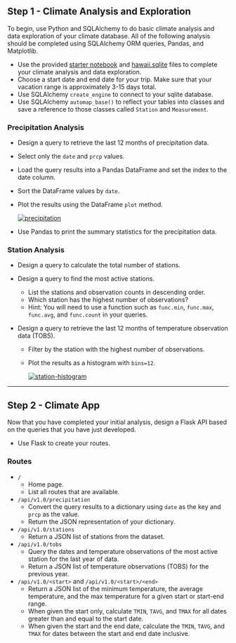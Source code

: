## Step 1 - Climate Analysis and Exploration

To begin, use Python and SQLAlchemy to do basic climate analysis and data exploration of your climate database. All of the following analysis should be completed using SQLAlchemy ORM queries, Pandas, and Matplotlib.

- Use the provided [starter notebook]() and [hawaii.sqlite]() files to complete your climate analysis and data exploration.
- Choose a start date and end date for your trip. Make sure that your vacation range is approximately 3-15 days total.
- Use SQLAlchemy `create_engine` to connect to your sqlite database.
- Use SQLAlchemy `automap_base()` to reflect your tables into classes and save a reference to those classes called `Station` and `Measurement`.

### Precipitation Analysis

- Design a query to retrieve the last 12 months of precipitation data.

- Select only the `date` and `prcp` values.

- Load the query results into a Pandas DataFrame and set the index to the date column.

- Sort the DataFrame values by `date`.

- Plot the results using the DataFrame `plot` method.

  [![precipitation](/UA-Coding-Bootcamp/uofa-phx-virt-data-pt-06-2021-u-c/-/raw/master/10-Advanced-Data-Storage-and-Retrieval/Homework/Instructions/Images/precipitation.png)]()

- Use Pandas to print the summary statistics for the precipitation data.

### Station Analysis

- Design a query to calculate the total number of stations.

- Design a query to find the most active stations.

  - List the stations and observation counts in descending order.
  - Which station has the highest number of observations?
  - Hint: You will need to use a function such as `func.min`, `func.max`, `func.avg`, and `func.count` in your queries.

- Design a query to retrieve the last 12 months of temperature observation data (TOBS).

  - Filter by the station with the highest number of observations.

  - Plot the results as a histogram with `bins=12`.

    [![station-histogram](/UA-Coding-Bootcamp/uofa-phx-virt-data-pt-06-2021-u-c/-/raw/master/10-Advanced-Data-Storage-and-Retrieval/Homework/Instructions/Images/station-histogram.png)]()

------

## Step 2 - Climate App

Now that you have completed your initial analysis, design a Flask API based on the queries that you have just developed.

- Use Flask to create your routes.

### Routes

- `/`
  - Home page.
  - List all routes that are available.
- `/api/v1.0/precipitation`
  - Convert the query results to a dictionary using `date` as the key and `prcp` as the value.
  - Return the JSON representation of your dictionary.
- `/api/v1.0/stations`
  - Return a JSON list of stations from the dataset.
- `/api/v1.0/tobs`
  - Query the dates and temperature observations of the most active station for the last year of data.
  - Return a JSON list of temperature observations (TOBS) for the previous year.
- `/api/v1.0/<start>` and `/api/v1.0/<start>/<end>`
  - Return a JSON list of the minimum temperature, the average temperature, and the max temperature for a given start or start-end range.
  - When given the start only, calculate `TMIN`, `TAVG`, and `TMAX` for all dates greater than and equal to the start date.
  - When given the start and the end date, calculate the `TMIN`, `TAVG`, and `TMAX` for dates between the start and end date inclusive.